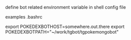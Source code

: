 define bot related environment variable in shell config file

examples .bashrc

export POKEDEXBOTHOST=somewhere.out.there
export POKEDEXBOTPATH="\~/work/tgbot/tgpokemongobot"
